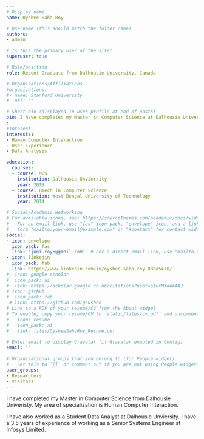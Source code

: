 ```yaml
---
# Display name
name: Oyshee Saha Roy

# Username (this should match the folder name)
authors:
- admin

# Is this the primary user of the site?
superuser: true

# Role/position
role: Recent Graduate from Dalhousie University, Canada

# Organizations/Affiliations
#organizations:
#- name: Stanford University
#  url: ""

# Short bio (displayed in user profile at end of posts)
bio: I have completed my Master in Computer Science at Dalhousie University.
:
#Interest
interests:
- Human Computer Interaction
- User Experience 
- Data Analysis

education:
  courses:
  - course: MCS 
    institution: Dalhousie Unviersity
    year: 2019
  - course: BTech in Computer Science
    institution: West Bengal University of Technology
    year: 2014

# Social/Academic Networking
# For available icons, see: https://sourcethemes.com/academic/docs/widgets/#icons
#   For an email link, use "fas" icon pack, "envelope" icon, and a link in the
#   form "mailto:your-email@example.com" or "#contact" for contact widget.
social:
- icon: envelope
  icon_pack: fas
  link: 'juni.roy5@gmail.com'  # For a direct email link, use "mailto:test@example.org".
- icon: linkedin
  icon_pack: fab
  link: https://www.linkedin.com/in/oyshee-saha-roy-88ba5478/
#- icon: google-scholar
#  icon_pack: ai
#  link: https://scholar.google.co.uk/citations?user=sIwtMXoAAAAJ
# icon: github
#  icon_pack: fab
 # link: https://github.com/gcushen
# Link to a PDF of your resume/CV from the About widget.
# To enable, copy your resume/CV to `static/files/cv.pdf` and uncomment the lines below.  
# - icon: resume
#   icon_pack: ai
#   link: files/OysheeSahaRoy_Resume.pdf

# Enter email to display Gravatar (if Gravatar enabled in Config)
email: ""
  
# Organizational groups that you belong to (for People widget)
#   Set this to `[]` or comment out if you are not using People widget.  
user_groups:
- Researchers
- Visitors
---
```


I have completed my Master in Computer Science from Dalhousie Univeristy. My area of specialization is Human Computer Interaction. 

I have also worked as a Student Data Analyst at Dalhousie Unviersity. I have a 3.5 years of experience of working as a Senior Systems Engineer at Infosys Limited.
